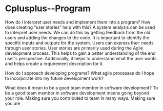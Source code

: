 # Cplusplus--Program

How do I interpret user needs and implement them into a program? How does creating “user stories” help with this?
A system analysis can be used to interpret user needs. We can do this by getting feedback from the old users and adding the changes to the code. It is important to identify the specific inputs and outputs for the system.
Users can express their needs through user stories. User stories are primarily used during the Agile development process. This helps to gain a better understanding of the end user's perspective. Additionally, it helps to understand what the user wants and helps create a  requirement description for it.

How do I approach developing programs? What agile processes do I hope to incorporate into my future development work?


What does it mean to be a good team member in software development? 
To be a good team member in software development means going beyond your role. Making sure you contributed to team in many ways. Making sure you are 
